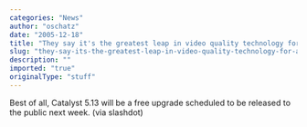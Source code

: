 ```yaml
---
categories: "News"
author: "oschatz"
date: "2005-12-18"
title: "They say it's the greatest leap in video quality technology for ATI since the or"
slug: "they-say-its-the-greatest-leap-in-video-quality-technology-for-ati-since-the-or"
description: ""
imported: "true"
originalType: "stuff"
---
```



[](http://www.firingsquad.com/hardware/ati_catalyst_5.13_video_quality/)
Best of all, Catalyst 5.13 will be a free upgrade scheduled to be released to the public next week.  (via slashdot)